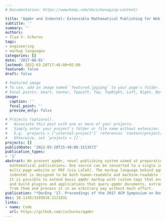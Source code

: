 ```yaml
---
# Documentation: https://wowchemy.com/docs/managing-content/

title: 'Qqmbr and Indentml: Extensible Mathematical Publishing for Web and Paper'
subtitle: ''
summary: ''
authors:
- Ilya V. Schurov
tags:
- engineering
- markup languages
categories: []
date: '2017-08-01'
lastmod: 2022-03-28T17:48:08+02:00
featured: false
draft: false

# Featured image
# To use, add an image named `featured.jpg/png` to your page's folder.
# Focal points: Smart, Center, TopLeft, Top, TopRight, Left, Right, BottomLeft, Bottom, BottomRight.
image:
  caption: ''
  focal_point: ''
  preview_only: false

# Projects (optional).
#   Associate this post with one or more of your projects.
#   Simply enter your project's folder or file name without extension.
#   E.g. `projects = ["internal-project"]` references `content/project/deep-learning/index.md`.
#   Otherwise, set `projects = []`.
projects: []
publishDate: '2022-03-28T15:48:08.151357Z'
publication_types:
- '1'
abstract: We present qqmbr, novel publishing system aimed at preparation of high-quality
  mathematical publications. One source can be converted to a single interactive webpage,
  multi-page website or PDF (via LaTeX). The markup language behind qqmbr entitled
  indentml is designed to be both human-readable and machine-readable (easily parsable).
  It is possible to extend basic qqmbr markup with custom tags that enrich its semantics
  and build plugins and applications that query qqmbr documents, extract information
  from them and process it in an arbitrary way without much effort.
publication: "*DocEng '17. Proceedings of the 2017 ACM Symposium on Document Engineering*, 121–124"
doi: 10.1145/3103010.3121031
links:
- name: Code 
  url: https://github.com/ischurov/qqmbr
---
```

